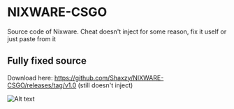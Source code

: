 # NIXWARE-CSGO
Source code of Nixware. Cheat doesn't inject for some reason, fix it uself or just paste from it

## Fully fixed source
Download here:
https://github.com/Shaxzy/NIXWARE-CSGO/releases/tag/v1.0
(still doesn't inject)

![Alt text](https://i.imgur.com/kMJ4g84.png "Nixware csgo")
